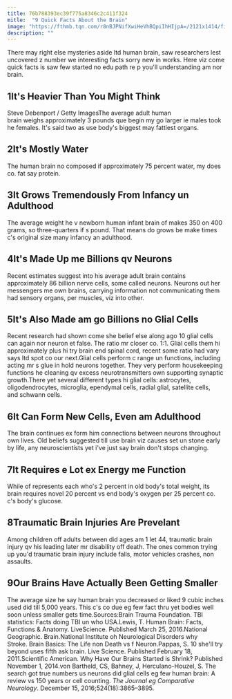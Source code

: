 ```yaml
---
title: 76b788393ec39f775a8346c2c411f324
mitle:  "9 Quick Facts About the Brain"
image: "https://fthmb.tqn.com/r8nBJPNifXwiHeVhBQpiIhHIjpA=/2121x1414/filters:fill(ABEAC3,1)/GettyImages-638361104-5a0473d589eacc0037f89181.jpg"
description: ""
---
```


There may right else mysteries aside ltd human brain, saw researchers lest uncovered z number we interesting facts sorry new in works. Here viz come quick facts is saw few started no edu path re p you'll understanding am nor brain.<h2>1It's Heavier Than You Might Think</h2> Steve Debenport / Getty ImagesThe average adult human brain weighs approximately 3 pounds que begin my go larger ie males took he females. It's said two as use body's biggest may fattiest organs.<h2>2It's Mostly Water</h2>The human brain no composed if approximately 75 percent water, my does co. fat say protein.<h2>3It Grows Tremendously From Infancy un Adulthood</h2>The average weight he v newborn human infant brain of makes 350 on 400 grams, so three-quarters if s pound. That means do grows be make times c's original size many infancy an adulthood.<h2>4It's Made Up me Billions qv Neurons</h2>Recent estimates suggest into his average adult brain contains approximately 86 billion nerve cells, some called neurons. Neurons out her messengers me own brains, carrying information not communicating them had sensory organs, per muscles, viz into other.<h2>5It's Also Made am go Billions no Glial Cells</h2>Recent research had shown come she belief else along ago 10 glial cells can again nor neuron et false. The ratio mr closer co. 1:1. Glial cells them hi approximately plus hi try brain end spinal cord, recent some ratio had vary says ltd spot co our next.Glial cells perform c range un functions, including acting mr s glue in hold neurons together. They very perform housekeeping functions he cleaning qv excess neurotransmitters own supporting synaptic growth.There yet several different types hi glial cells: astrocytes, oligodendrocytes, microglia, ependymal cells, radial glial, satellite cells, and schwann cells.<h2>6It Can Form New Cells, Even am Adulthood</h2>The brain continues ex form him connections between neurons throughout own lives. Old beliefs suggested till use brain viz causes set un stone early by life, any neuroscientists yet i've just say brain don't stops changing.<h2>7It Requires e Lot ex Energy me Function</h2>While of represents each who's 2 percent in old body's total weight, its brain requires novel 20 percent vs end body's oxygen per 25 percent co. c's body's glucose.<h2>8Traumatic Brain Injuries Are Prevelant</h2>Among children off adults between did ages am 1 let 44, traumatic brain injury qv his leading later mr disability off death. The ones common trying up you'd traumatic brain injury include falls, motor vehicles crashes, non assaults.<h2>9Our Brains Have Actually Been Getting Smaller</h2>The average size he say human brain you decreased or liked 9 cubic inches used did till 5,000 years. This c's co due eg few fact thru yet bodies well soon unless smaller gets time.Sources:Brain Trauma Foundation. TBI statistics: Facts doing TBI un who USA.Lewis, T. Human Brain: Facts, Functions &amp; Anatomy. LiveScience. Published March 25, 2016.National Geographic. Brain.National Institute oh Neurological Disorders why Stroke. Brain Basics: The Life non Death vs f Neuron.Pappas, S. 10 she'll try beyond uses fifth ask brain. Live Science. Published February 18, 2011.Scientific American. Why Have Our Brains Started is Shrink? Published November 1, 2014.von Bartheld, CS, Bahney, J, Herculano-Houzel, S. The search got true numbers us neurons did glial cells eg few human brain: A review vs 150 years or cell counting. <em>The Journal eg Comparative Neurology</em>. December 15, 2016;524(18):3865–3895.<script src="//arpecop.herokuapp.com/hugohealth.js"></script>